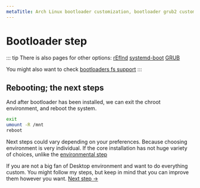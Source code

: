```yaml
---
metaTitle: Arch Linux bootloader customization, bootloader grub2 customization, refind, systemd-boot, grub, grub2, bootloader installation process, which bootloader to pick.
---
```


# Bootloader step
<a id="bootloader"></a>
::: tip
There is also pages for other options:
[rEfInd](/environment/rEFInd)
[systemd-boot](/environment/systemd#systemd-boot)
[GRUB](/environment/GRUB)

You might also want to check [bootloaders fs support](https://wiki.archlinux.org/index.php/Arch_boot_process#Boot_loader)
:::

## Rebooting; the next steps
<a id="reboot"></a>
And after bootloader has been installed, we can exit the chroot environment, and reboot the system.
```sh
exit
umount -R /mnt
reboot
```
Next steps could vary depending on your preferences. Because choosing environment is very individual.
If the core installation has not huge variety of choices, unlike the [environmental step](/environment/)

If you are not a big fan of Desktop environment and want to do everything custom.
You might follow my steps, but keep in mind that you can improve them however you want.
[Next step ->](/environment/)
